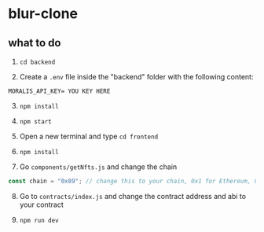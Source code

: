 # blur-clone

## what to do

1. `cd backend`

2. Create a `.env` file inside the "backend" folder with the following content:

```
MORALIS_API_KEY= YOU KEY HERE
```

3. `npm install`

4. `npm start`

5. Open a new terminal and type `cd frontend`

6. `npm install`

7. Go `components/getNfts.js` and change the chain

```js
const chain = "0x89"; // change this to your chain, 0x1 for Ethereum, 0x89 for Mumbai, 0x5 for Goerli
```

8. Go to `contracts/index.js` and change the contract address and abi to your contract

9. `npm run dev`
